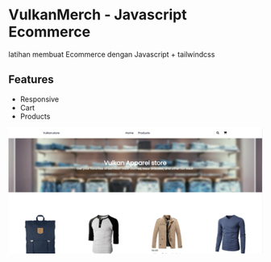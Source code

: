 # VulkanMerch - Javascript Ecommerce


latihan membuat Ecommerce dengan Javascript + tailwindcss

## Features


- Responsive
- Cart
- Products



![image info](vulkano.PNG)
